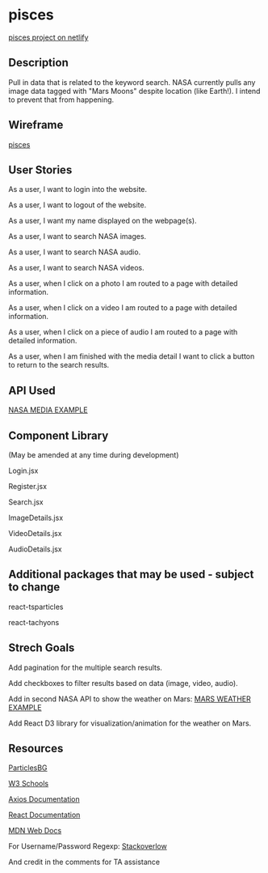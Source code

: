 # pisces

[pisces project on netlify](https://piscesp2.netlify.app/)

## Description

Pull in data that is related to the keyword search. NASA currently pulls any image data tagged with "Mars Moons" despite location (like Earth!). I intend to prevent that from happening.

## Wireframe

[pisces](https://drive.google.com/file/d/1WhN3e5L5HUXMz-WO3nqQcuRGqmIDEmvY/view?usp=sharing)

## User Stories

As a user, I want to login into the website.

As a user, I want to logout of the website.

As a user, I want my name displayed on the webpage(s).

As a user, I want to search NASA images.

As a user, I want to search NASA audio.

As a user, I want to search NASA videos.

As a user, when I click on a photo I am routed to a page with detailed information.

As a user, when I click on a video I am routed to a page with detailed information.

As a user, when I click on a piece of audio I am routed to a page with detailed information.

As a user, when I am finished with the media detail I want to click a button to return to the search results.

## API Used

[NASA MEDIA EXAMPLE](https://images-api.nasa.gov/search?q=mars%20moons)

## Component Library

(May be amended at any time during development)

Login.jsx

Register.jsx

Search.jsx

ImageDetails.jsx

VideoDetails.jsx

AudioDetails.jsx

## Additional packages that may be used - subject to change

react-tsparticles

react-tachyons

## Strech Goals

Add pagination for the multiple search results.

Add checkboxes to filter results based on data (image, video, audio).

Add in second NASA API to show the weather on Mars: [MARS WEATHER EXAMPLE](https://api.nasa.gov/insight_weather/?api_key=DEMO_KEY&feedtype=json&ver=1.0)

Add React D3 library for visualization/animation for the weather on Mars.

## Resources

[ParticlesBG](https://www.npmjs.com/package/particles-bg)

[W3 Schools](https://www.w3schools.com/)

[Axios Documentation](https://axios-http.com/)

[React Documentation](https://reactjs.org/)

[MDN Web Docs](https://developer.mozilla.org/en-US/)

For Username/Password Regexp: [Stackoverlow](https://stackoverflow.com/)

And credit in the comments for TA assistance
